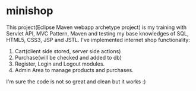 # minishop
This project(Eclipse Maven webapp archetype project) is my training with Servlet API, MVC Pattern, Maven and testing my base knowledges of SQL, HTML5, CSS3, JSP and JSTL. I've implemented internet shop functionality:
1. Cart(client side stored, server side actions)
2. Purchase(will be checked and added to db)
3. Register, Login and Logout modules.
4. Admin Area to manage products and purchases.

I'm sure the code is not so great and clean but it works :)
